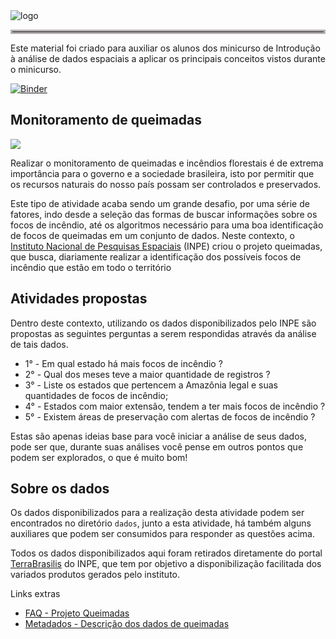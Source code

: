 <!--<link rel="stylesheet" type="text/css" href="style/style.css"> -->

<img src="res/minicurso_fatec.png" alt="logo">

<hr style="border: 3px solid #b5b0b0;">

Este material foi criado para auxiliar os alunos dos minicurso de Introdução à análise de dados espaciais a aplicar os principais conceitos vistos durante o minicurso.

[![Binder](http://mybinder.org/badge.svg)](http://mybinder.org/v2/gh/dataAt/introducao-analise-de-dados-espaciais/master?urlpath=lab)

## Monitoramento de queimadas

![](res/logo_conjugada_hzt_completa_800x190.png)

Realizar o monitoramento de queimadas e incêndios florestais é de extrema importância para o governo e a sociedade brasileira, isto por permitir que os recursos naturais do nosso país possam ser controlados e preservados.

Este tipo de atividade acaba sendo um grande desafio, por uma série de fatores, indo desde a seleção das formas de buscar informações sobre os focos de incêndio, até os algoritmos necessário para uma boa identificação de focos de queimadas em um conjunto de dados. Neste contexto, o [Instituto Nacional de Pesquisas Espaciais](http://www.inpe.br/) (INPE) criou o projeto queimadas, que busca, diariamente realizar a identificação dos possíveis focos de incêndio que estão em todo o território

## Atividades propostas

Dentro deste contexto, utilizando os dados disponibilizados pelo INPE são propostas as seguintes perguntas a serem respondidas através da análise de tais dados.

- 1° - Em qual estado há mais focos de incêndio ?
- 2° - Qual dos meses teve a maior quantidade de registros ?
- 3° - Liste os estados que pertencem a Amazônia legal e suas quantidades de focos de incêndio;
- 4° - Estados com maior extensão, tendem a ter mais focos de incêndio ?
- 5° - Existem áreas de preservação com alertas de focos de incêndio ?

Estas são apenas ideias base para você iniciar a análise de seus dados, pode ser que, durante suas análises você pense em  outros pontos que podem ser explorados, o que é muito bom!

## Sobre os dados

Os dados disponibilizados para a realização desta atividade podem ser encontrados no diretório `dados`, junto a esta atividade, há também alguns auxiliares que podem ser consumidos para responder as questões acima. 

Todos os dados disponibilizados aqui foram retirados diretamente do portal [TerraBrasilis](http://terrabrasilis.dpi.inpe.br/) do INPE, que tem por objetivo a disponibilização facilitada dos variados produtos gerados pelo instituto.

Links extras

- [FAQ - Projeto Queimadas](http://queimadas.dgi.inpe.br/queimadas/portal/informacoes/perguntas-frequentes)
- [Metadados - Descrição dos dados de queimadas](http://queimadas.dgi.inpe.br/queimadas/portal/informacoes/perguntas-frequentes#p40)
